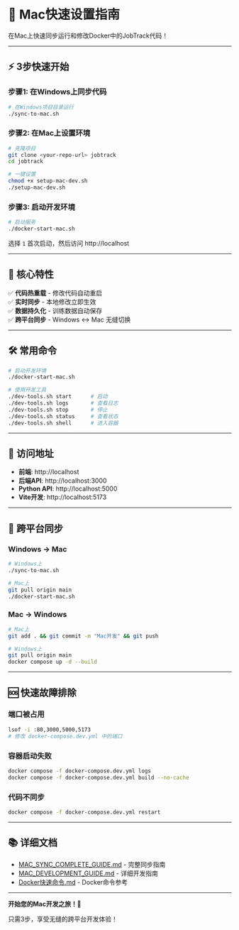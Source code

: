 # 🚀 Mac快速设置指南

在Mac上快速同步运行和修改Docker中的JobTrack代码！

---

## ⚡ 3步快速开始

### 步骤1: 在Windows上同步代码

```bash
# 在Windows项目目录运行
./sync-to-mac.sh
```

### 步骤2: 在Mac上设置环境

```bash
# 克隆项目
git clone <your-repo-url> jobtrack
cd jobtrack

# 一键设置
chmod +x setup-mac-dev.sh
./setup-mac-dev.sh
```

### 步骤3: 启动开发环境

```bash
# 启动服务
./docker-start-mac.sh
```

选择 `1` 首次启动，然后访问 http://localhost

---

## 🎯 核心特性

✅ **代码热重载** - 修改代码自动重启  
✅ **实时同步** - 本地修改立即生效  
✅ **数据持久化** - 训练数据自动保存  
✅ **跨平台同步** - Windows ↔ Mac 无缝切换  

---

## 🛠️ 常用命令

```bash
# 启动开发环境
./docker-start-mac.sh

# 使用开发工具
./dev-tools.sh start      # 启动
./dev-tools.sh logs       # 查看日志
./dev-tools.sh stop       # 停止
./dev-tools.sh status     # 查看状态
./dev-tools.sh shell      # 进入容器
```

---

## 📱 访问地址

- **前端**: http://localhost
- **后端API**: http://localhost:3000
- **Python API**: http://localhost:5000
- **Vite开发**: http://localhost:5173

---

## 🔄 跨平台同步

### Windows → Mac
```bash
# Windows上
./sync-to-mac.sh

# Mac上
git pull origin main
./docker-start-mac.sh
```

### Mac → Windows
```bash
# Mac上
git add . && git commit -m "Mac开发" && git push

# Windows上
git pull origin main
docker compose up -d --build
```

---

## 🆘 快速故障排除

### 端口被占用
```bash
lsof -i :80,3000,5000,5173
# 修改 docker-compose.dev.yml 中的端口
```

### 容器启动失败
```bash
docker compose -f docker-compose.dev.yml logs
docker compose -f docker-compose.dev.yml build --no-cache
```

### 代码不同步
```bash
docker compose -f docker-compose.dev.yml restart
```

---

## 📚 详细文档

- [MAC_SYNC_COMPLETE_GUIDE.md](./MAC_SYNC_COMPLETE_GUIDE.md) - 完整同步指南
- [MAC_DEVELOPMENT_GUIDE.md](./MAC_DEVELOPMENT_GUIDE.md) - 详细开发指南
- [Docker快速命令.md](./Docker快速命令.md) - Docker命令参考

---

**开始您的Mac开发之旅！🍎**

只需3步，享受无缝的跨平台开发体验！
